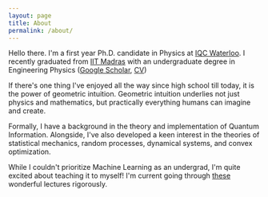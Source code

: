 ```yaml
---
layout: page
title: About
permalink: /about/
---
```


Hello there. I'm a first year Ph.D. candidate in Physics at [IQC Waterloo](https://uwaterloo.ca/institute-for-quantum-computing/). I recently graduated from [IIT Madras](https://www.iitm.ac.in/) with an undergraduate degree in Engineering Physics ([Google Scholar](https://scholar.google.com/citations?user=d9-T--sAAAAJ&hl=en), [CV](https://sriramgkn.github.io/docs/CV_ram.pdf))

If there's one thing I've enjoyed all the way since high school till today, it is the power of geometric intuition. Geometric intuition underlies not just physics and mathematics, but practically everything humans can imagine and create.

Formally, I have a background in the theory and implementation of Quantum Information. Alongside, I've also developed a keen interest in the theories of statistical mechanics, random processes, dynamical systems, and convex optimization.

While I couldn't prioritize Machine Learning as an undergrad, I'm quite excited about teaching it to myself! I'm current going through [these](https://www.youtube.com/playlist?list=PLoROMvodv4rMiGQp3WXShtMGgzqpfVfbU) wonderful lectures rigorously.

<!-- ![Image of Sriram](https://raw.githubusercontent.com/SriramGkn/sriramgkn.github.io/master/images/Outside_Godav.jpeg)
Outside my hostel at IITM! The COVID-19 pandemic forced us out of this beautiful campus with little notice. -->

